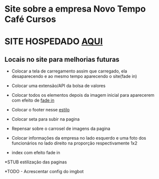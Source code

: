 # Site sobre a empresa Novo Tempo Café Cursos

# SITE HOSPEDADO [AQUI](https://kayokg.github.io/NovoTempoCafe-Corretora-de-cafe/)

## Locais no site para melhorias futuras
- Colocar a tela de carregamento assim que carregado, ela desaparecendo e ao mesmo tempo aparecendo o site(fade in)

- Colocar uma extensão/API da bolsa de valores

- Colocar todos os elementos depois da imagem inicial para aparecerem com efeito de [fade in](https://solarsky.studio.site/)

- Colocar o footer nesse [estilo](https://mrpops.ua/en/)

- Colocar seta para subir na pagina

- Repensar sobre o carrosel de imagens da pagina

- Colocar informações da empresa no lado esquerdo e uma foto dos funcionários no lado direito na proporção respectivamente 1x2

- index com efeito fade in

*STUB estilização das paginas

*TODO - Acrescentar config do imgbot